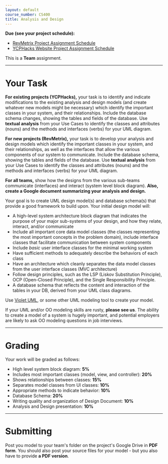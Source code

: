 ```yaml
---
layout: default
course_number: CS400
title: Analysis and Design
---
```


**Due (see your project schedule):**
- [RevMetrix Project Assignment Schedule](../projects/RevMetrix-Project/schedule.html)
- [YCPHacks Website Project Assignment Schedule](../projects/YCPHacks-Website-Project/schedule.html)


This is a **Team** assignment.

--- --- --- --- --- --- --- --- --- --- --- --- --- --- --- --- --- --- --- --- --- --- --- ---

# Your Task

**For existing projects (YCPHacks),** your task is to identify and indicate modifications to the existing analysis and design models (and create whatever new models might be necessary) which identify the important classes in your system, and their relationships. Include the database schema changes, showing the tables and fields of the database.  Use **textual analysis** from your Use Cases to identify the classes and attributes (nouns) and the methods and interfaces (verbs) for your UML diagram.

**For new projects (RevMetrix),** your task is to develop your analysis and design models which identify the important classes in your system, and their relationships, as well as the interfaces that allow the various components of our system to communicate.  Include the database schema, showing the tables and fields of the database.  Use **textual analysis** from your Use Cases to identify the classes and attributes (nouns) and the methods and interfaces (verbs) for your UML diagram.

**For all teams,** show how the designs from the various sub-teams communicate (interfaces) and interact (system level block diagram).  **Also, create a Google document summarizing your analysis and design.**

Your goal is to create UML design model(s) and database schema(s) that provide a good framework to build upon.  Your initial design model will:

- A high-level system architecture block diagram that indicates the purpose of your major sub-systems of your design, and how they relate, interact, and/or communicate
- Include all important core data model classes (the classes representing the most important concepts in the problem domain), include interface classes that facilitate communication between system components
- Include *basic* user interface classes for the minimal working system
- Have sufficient methods to adequately describe the behaviors of each class
- Have an architecture which cleanly separates the data model classes from the user interface classes (MVC architecture)
- Follow design principles, such as the LSP (Liskov Substitution Principle), OCP (Open-Closed Principle), and the Single Responsibility Principle.
- A database schema that reflects the content and interaction of the tables in your DB, derived from your UML class diagrams.

Use [Violet UML](http://alexdp.free.fr/violetumleditor/page.php), or some other UML modeling tool to create your model.

If your UML and/or OO modeling skills are rusty, **please see us**.  The ability to create a model of a system is hugely important, and potential employers are likely to ask OO modeling questions in job interviews.

--- --- --- --- --- --- --- --- --- --- --- --- --- --- --- --- --- --- --- --- --- --- --- ---



# Grading


Your work will be graded as follows:

- High level system block diagram: **5%**
- Includes most important classes (model, view, and controller): **20%**
- Shows relationships between classes: **15%**
- Separates model classes from UI classes: **10%**
- Appropriate methods to indicate behavior: **10%**
- Database Schema: **20%**
- Writing quality and organization of Design Document: **10%**
- Analysis and Design presentation: **10%**

--- --- --- --- --- --- --- --- --- --- --- --- --- --- --- --- --- --- --- --- --- --- --- ---



# Submitting

Post you model to your team's folder on the project's Google Drive in **PDF form**.  You should also post your source files for your model - but you also have to provide **a PDF version**.
